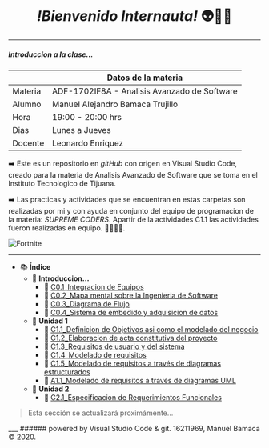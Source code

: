 <div align="center"> <p><h1><i>!Bienvenido Internauta!</i> 👽🙌🏻</h1></p> </div>

___
##### Introduccion a la clase...


|  | Datos de la materia |
| - | - |
| Materia | ADF-1702IF8A - Analisis Avanzado de Software |
| Alumno | Manuel Alejandro Bamaca Trujillo |
| Hora | 19:00 - 20:00 hrs |
| Dias | Lunes a Jueves |
| Docente | Leonardo Enriquez |


:arrow_right:  Este es un repositorio en _gitHub_ con origen en Visual Studio Code, creado para la materia de Analisis Avanzado de Software que se toma en el Instituto Tecnologico de Tijuana.

:arrow_right: Las practicas y actividades que se encuentran en estas carpetas son realizadas por mi y con ayuda en conjunto del equipo de programacion de la materia: _SUPREME CODERS_. Apartir de la actividades C1.1 las actividades fueron realizadas en equipo. 👨‍👨‍👦:fire:.

![Fortnite](https://progameguides.com/wp-content/uploads/2020/02/featured-fortnite-c2-season2-guide.jpg)  
___
- :books: **Índice**
  - :orange_book: **Introduccion...**
    - :bookmark_tabs: [C0.1_Integracion de Equipos](/blog/C0.1_ManuelBamaca_SupremeCoders.md)
    - :bookmark_tabs: [C0.2_Mapa mental sobre la Ingenieria de Software](blog/C0.2_ManuelBamaca_SupremeCoders.md)
    - :bookmark_tabs: [C0.3_Diagrama de Flujo](/blog/C0.3_ManuelBamaca_SupremeCoders.md)
    - :bookmark_tabs: [C0.4_Sistema de embedido y adquisicion de datos](blog/C0.4_ManuelBamaca_SupremeCoders.md)
  - :closed_book: **Unidad 1**
    - :bookmark_tabs: [C1.1_Definicion de Objetivos asi como el modelado del negocio]()
    - :bookmark_tabs: [C1.2_Elaboracion de acta constitutiva del proyecto](blog/C1.2_ManuelBamaca_SupremeCoders.md)
    - :bookmark_tabs: [C1.3_Requisitos de usuario y del sistema](blog/C1.3_ManuelBamaca_SupremeCoders.md)
    - :bookmark_tabs: [C1.4_Modelado de requisitos](blog/C1.4_ManuelBamaca_SupremeCoders.md)
    - :bookmark_tabs: [C1.5_Modelado de requisitos a través de diagramas estructurados](blog/C1.5_ManuelBamaca_SupremeCoders.md)
    - :bookmark_tabs: [A1.1_Modelado de requisitos a través de diagramas UML](docs/A1.1_ManuelBamaca_SupremeCoders.md)
  - :green_book: **Unidad 2**
    - :bookmark_tabs: [C2.1_Especificacion de Requerimientos Funcionales]()

> Esta sección se actualizará proximámente...

<div align="center"><img src=""></div>
___
###### powered by Visual Studio Code & git. 16211969, Manuel Bamaca © 2020.


